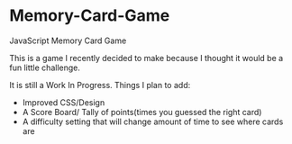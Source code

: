 # Memory-Card-Game
JavaScript Memory Card Game

This is a game I recently decided to make because I thought it would be a fun little challenge. 

It is still a Work In Progress. Things I plan to add:

* Improved CSS/Design
* A Score Board/ Tally of points(times you guessed the right card)
* A difficulty setting that will change amount of time to see where cards are
